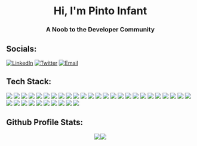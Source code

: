 <h1 align="center">Hi, I'm Pinto Infant</h1>
<h3 align="center">A Noob to the Developer Community</h3>

##  Socials:
[![LinkedIn](https://img.shields.io/badge/LinkedIn--informational?style=flat&logo=LinkedIn&logoColor=white&color=fff)](https://linkedin.com/in/pinto-infant) [![Twitter](https://img.shields.io/badge/Twitter--informational?style=flat&logo=Twitter&logoColor=white&color=fff)](https://twitter.com/pintoinfant) [![Email](https://img.shields.io/badge/Gmail--informational?style=flat&logo=Gmail&logoColor=white&color=fff)](mailto:pintoinfantvalan@gmail.com) 


##  Tech Stack:
<img src="https://img.shields.io/badge/HTML5--informational?style=flat&logo=HTML5&logoColor=white&color=fff">&nbsp;<img src="https://img.shields.io/badge/Javascript--informational?style=flat&logo=Javascript&logoColor=white&color=fff">&nbsp;<img src="https://img.shields.io/badge/Python--informational?style=flat&logo=Python&logoColor=white&color=fff">&nbsp;<img src="https://img.shields.io/badge/Markdown--informational?style=flat&logo=Markdown&logoColor=white&color=fff">&nbsp;<img src="https://img.shields.io/badge/Shell Script--informational?style=flat&logo=gnu-bash&logoColor=white&color=fff">&nbsp;<img src="https://img.shields.io/badge/Typescript--informational?style=flat&logo=Typescript&logoColor=white&color=fff">&nbsp;<img src="https://img.shields.io/badge/Azure--informational?style=flat&logo=Azure-devops&logoColor=white&color=fff">&nbsp;<img src="https://img.shields.io/badge/Cloudflare--informational?style=flat&logo=Cloudflare&logoColor=white&color=fff">&nbsp;<img src="https://img.shields.io/badge/Netlify--informational?style=flat&logo=Netlify&logoColor=white&color=fff">&nbsp;<img src="https://img.shields.io/badge/Heroku--informational?style=flat&logo=Heroku&logoColor=white&color=fff">&nbsp;<img src="https://img.shields.io/badge/Glitch--informational?style=flat&logo=Glitch&logoColor=white&color=fff">&nbsp;<img src="https://img.shields.io/badge/Firebase--informational?style=flat&logo=Firebase&logoColor=white&color=fff">&nbsp;<img src="https://img.shields.io/badge/Vercel--informational?style=flat&logo=Vercel&logoColor=white&color=fff">&nbsp;<img src="https://img.shields.io/badge/Bootstrap--informational?style=flat&logo=Bootstrap&logoColor=white&color=fff">&nbsp;<img src="https://img.shields.io/badge/express.js--informational?style=flat&logo=Express&logoColor=white&color=fff">&nbsp;<img src="https://img.shields.io/badge/Chakra--informational?style=flat&logo=ChakraUI&logoColor=white&color=fff">&nbsp;<img src="https://img.shields.io/badge/Flask--informational?style=flat&logo=Flask&logoColor=white&color=fff">&nbsp;<img src="https://img.shields.io/badge/Insomnia--informational?style=flat&logo=Insomnia&logoColor=white&color=fff">&nbsp;<img src="https://img.shields.io/badge/JWT--informational?style=flat&logo=JSON%20web%20tokens&logoColor=white&color=fff">&nbsp;<img src="https://img.shields.io/badge/Node.js--informational?style=flat&logo=node.js&logoColor=white&color=fff">&nbsp;<img src="https://img.shields.io/badge/Next.js--informational?style=flat&logo=Next.js&logoColor=white&color=fff">&nbsp;<img src="https://img.shields.io/badge/React--informational?style=flat&logo=React&logoColor=white&color=fff">&nbsp;<img src="https://img.shields.io/badge/React_Native--informational?style=flat&logo=react&logoColor=white&color=fff">&nbsp;<img src="https://img.shields.io/badge/React_Router--informational?style=flat&logo=React-Router&logoColor=white&color=fff">&nbsp;<img src="https://img.shields.io/badge/Nginx--informational?style=flat&logo=Nginx&logoColor=white&color=fff">&nbsp;<img src="https://img.shields.io/badge/MariaDB--informational?style=flat&logo=MariaDB&logoColor=white&color=fff">&nbsp;<img src="https://img.shields.io/badge/MongoDB--informational?style=flat&logo=MongoDB&logoColor=white&color=fff">&nbsp;<img src="https://img.shields.io/badge/Supabase--informational?style=flat&logo=Supabase&logoColor=white&color=fff">&nbsp;<img src="https://img.shields.io/badge/SQLite--informational?style=flat&logo=SQLite&logoColor=white&color=fff">&nbsp;<img src="https://img.shields.io/badge/Redis--informational?style=flat&logo=Redis&logoColor=white&color=fff">&nbsp;<img src="https://img.shields.io/badge/PostgresQL--informational?style=flat&logo=PostgresQL&logoColor=white&color=fff">&nbsp;<img src="https://img.shields.io/badge/MySQL--informational?style=flat&logo=MySQL&logoColor=white&color=fff">&nbsp;<img src="https://img.shields.io/badge/Docker--informational?style=flat&logo=Docker&logoColor=white&color=fff">&nbsp;<img src="https://img.shields.io/badge/RaspberryPi--informational?style=flat&logo=RaspberryPi&logoColor=white&color=fff">&nbsp;<img src="https://img.shields.io/badge/Postman--informational?style=flat&logo=Postman&logoColor=white&color=fff">



## Github Profile Stats:
<p align="center">
<img src="https://github-readme-streak-stats.herokuapp.com/?user=pintoinfant&background=0d1117&border=FFF&stroke=FFF&ring=FFF&fire=FFF&currStreakNum=FFF&sideNums=FFF&currStreakLabel=FFF&sideLabels=FFF&dates=FFF"><img src="https://github-readme-stats.vercel.app/api?username=pintoinfant&count_private=true&show_icons=true&title_color=FFF&icon_color=FFF&text_color=FFF&bg_color=0d1117">
</p>
&nbsp;
<!--<img src="https://activity-graph.herokuapp.com/graph?username=pintoinfant&bg_color=0d1117&color=fff&line=fff&point=fff&area_color=fff&area=true">-->
